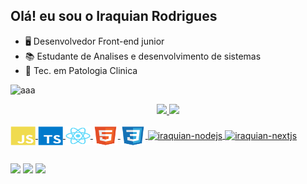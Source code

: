 ## Olá! eu sou o Iraquian Rodrigues

- 🖥️ Desenvolvedor Front-end junior
- 📚 Estudante de Analises e desenvolvimento de sistemas
- 🔬 Tec. em Patologia Clinica


![aaa](https://user-images.githubusercontent.com/93166543/212777805-247535d7-0665-4480-8a82-70fbcd1044cb.gif)



<div align="center">
  <a href="https://github.com/IraquianRodrigues">
  <img height="180em" src="https://github-readme-stats.vercel.app/api?username=IraquianRodrigues&show_icons=true&theme=dracula&include_all_commits=true&count_private=true"/>
  <img height="180em" src="https://github-readme-stats.vercel.app/api/top-langs/?username=IraquianRodrigues&layout=compact&langs_count=7&theme=dracula"/>
</div>
  
  <div style="display: inline_block"><br>
  <img align="center" alt="iraquian-Js" height="30" width="40" src="https://raw.githubusercontent.com/devicons/devicon/master/icons/javascript/javascript-plain.svg">
  <img align="center" alt="iraquian-Ts" height="30" width="40" src="https://raw.githubusercontent.com/devicons/devicon/master/icons/typescript/typescript-plain.svg">
  <img align="center" alt="iraquian-React" height="30" width="40" src="https://raw.githubusercontent.com/devicons/devicon/master/icons/react/react-original.svg">
  <img align="center" alt="iraquian-HTML" height="30" width="40" src="https://raw.githubusercontent.com/devicons/devicon/master/icons/html5/html5-original.svg">
  <img align="center" alt="iraquian-CSS" height="30" width="40" src="https://raw.githubusercontent.com/devicons/devicon/master/icons/css3/css3-original.svg">
  <img align="center" alt="iraquian-nodejs" height="30" width="40" src="https://cdn.jsdelivr.net/gh/devicons/devicon/icons/nodejs/nodejs-original.svg" />
  <img align="center" alt="iraquian-nextjs" height="30" width="40" src="https://cdn.jsdelivr.net/gh/devicons/devicon/icons/nextjs/nextjs-original.svg" />
</div>
  
 ##
 
<div> 
  
  <a href="https://instagram.com/iraquianrodrigues" target="_blank"><img src="https://img.shields.io/badge/-Instagram-%23E4405F?style=for-the-badge&logo=instagram&logoColor=white" target="_blank"></a>
  <a href = "mailto:iraquianrodrigues@hotmail.com"><img src="https://img.shields.io/badge/-Gmail-%23333?style=for-the-badge&logo=gmail&logoColor=white" target="_blank"></a>
  <a href="https://www.linkedin.com/in/iraquiamrodrigues/" target="_blank"><img src="https://img.shields.io/badge/-LinkedIn-%230077B5?style=for-the-badge&logo=linkedin&logoColor=white" target="_blank"></a> 
 
</div>
